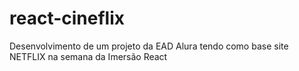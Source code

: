 # react-cineflix
Desenvolvimento de um projeto da  EAD Alura tendo como base site NETFLIX na semana da Imersão React

